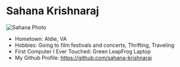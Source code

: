 
# Sahana Krishnaraj

![Sahana Photo](https://media.licdn.com/dms/image/v2/D4E03AQHLt4vNQ6hHVw/profile-displayphoto-shrink_200_200/B4EZa2tDxaHYAo-/0/1746821988104?e=2147483647&v=beta&t=T8rZpcRMFaAJJLPJEuSa23O2AGxThdNEbrVSnBPUtZA)

- Hometown: Aldie, VA
- Hobbies: Going to film festivals and concerts, Thrifting, Traveling
- First Computer I Ever Touched: Green LeapFrog Laptop
- My Github Profile: https://github.com/sahana-krishnaraj

